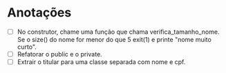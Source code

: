 # Anotações
 - [ ] No construtor, chame uma função que chama verifica_tamanho_nome. Se o size() do nome for menor do que 5 exit(1) e printe "nome muito curto".
 - [ ] Refatorar o public e o private.
 - [ ] Extrair o titular para uma classe separada com nome e cpf.